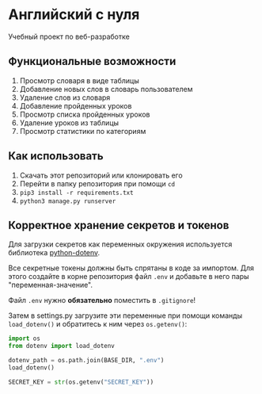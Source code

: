 # Английский с нуля
Учебный проект по веб-разработке

## Функциональные возможности

1. Просмотр словаря в виде таблицы
2. Добавление новых слов в словарь пользователем
3. Удаление слов из словаря
4. Добавление пройденных уроков
5. Просмотр списка пройденных уроков
6. Удаление уроков из таблицы
7. Просмотр статистики по категориям



## Как использовать

1. Скачать этот репозиторий или клонировать его
2. Перейти в папку репозитория при помощи `cd`
3. `pip3 install -r requirements.txt`
4. `python3 manage.py runserver`

## Корректное хранение секретов и токенов

Для загрузки секретов как переменных окружения используется библиотека [python-dotenv](https://pypi.org/project/python-dotenv/).

Все секретные токены должны быть спрятаны в коде за импортом. Для этого создайте в корне репозитория файл `.env` 
и добавьте в него пары "переменная-значение".

Файл `.env` нужно **обязательно** поместить в `.gitignore`!

Затем в settings.py загрузите эти переменные при помощи команды `load_dotenv()` и обратитесь к ним через `os.getenv()`:

```python
import os
from dotenv import load_dotenv

dotenv_path = os.path.join(BASE_DIR, ".env")
load_dotenv() 

SECRET_KEY = str(os.getenv("SECRET_KEY"))
```
